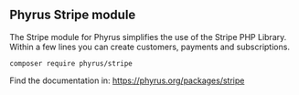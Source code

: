 ﻿## Phyrus Stripe module

The Stripe module for Phyrus simplifies the use of the Stripe PHP Library. Within a few lines you can create customers, payments and subscriptions.

    composer require phyrus/stripe

Find the documentation in: https://phyrus.org/packages/stripe